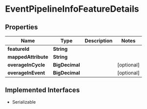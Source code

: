 

# EventPipelineInfoFeatureDetails


## Properties

| Name | Type | Description | Notes |
|------------ | ------------- | ------------- | -------------|
|**featureId** | **String** |  |  |
|**mappedAttribute** | **String** |  |  |
|**overageInCycle** | **BigDecimal** |  |  [optional] |
|**overageInEvent** | **BigDecimal** |  |  [optional] |


## Implemented Interfaces

* Serializable


